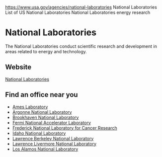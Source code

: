 

https://www.usa.gov/agencies/national-laboratories
National Laboratories
List of US National Laboratories
National Laboratories energy research

National Laboratories
=====================

The National Laboratories conduct scientific research and development in areas related to energy and technology.

Website
-------

[National Laboratories](https://www.energy.gov/national-laboratories)

Find an office near you
-----------------------

* [Ames Laboratory](https://www.ameslab.gov/)
* [Argonne National Laboratory](https://www.anl.gov/)
* [Brookhaven National Laboratory](https://www.bnl.gov/world/)
* [Fermi National Accelerator Laboratory](https://www.fnal.gov/)
* [Frederick National Laboratory for Cancer Research](https://frederick.cancer.gov/)
* [Idaho National Laboratory](https://inl.gov/)
* [Lawrence Berkeley National Laboratory](https://www.lbl.gov/)
* [Lawrence Livermore National Laboratory](https://www.llnl.gov/)
* [Los Alamos National Laboratory](https://www.lanl.gov/)
